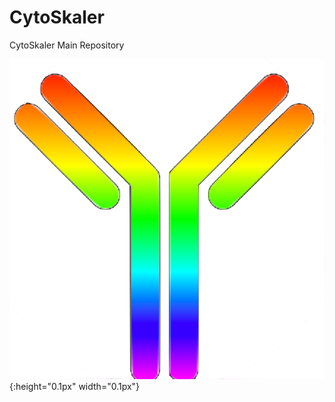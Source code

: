 # CytoSkaler
CytoSkaler Main Repository

![Image of Icon](https://github.com/awezmm/CytoSkaler/blob/master/imagesForREADME/iconnn.png){:height="0.1px" width="0.1px"}
